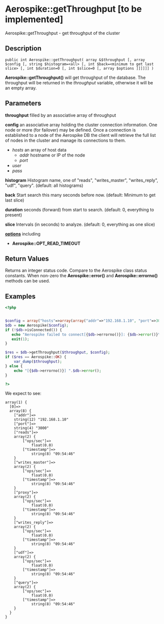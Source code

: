 
# Aerospike::getThroughput \[to be implemented\]

Aerospike::getThroughput - get throughput of the cluster

## Description

```
public int Aerospike::getThroughput( array &$throughput [, array $config [, string $histogram=<all> [, int $back=<minimum to get last slice> [, int $duration=0 [, int $slice=0 [, array $options ]]]]]] )
```

**Aerospike::getThroughput()** will get throughput of the database.
The throughput will be returned in the *throughput* variable, otherwise it will be an empty array.

## Parameters

**throughput** filled by an associative array of throughput

**config** an associative array holding the cluster connection information. One
node or more (for failover) may be defined. Once a connection is established to
a node of the Aerospike DB the client will retrieve the full list of nodes in the
cluster and manage its connections to them.

- *hosts* an array of host data
  - *addr* hostname or IP of the node
  - *port*
- *user*
- *pass*

**histogram** Histogram name, one of "reads", "writes_master", "writes_reply", "udf", "query". (default: all histograms)

**back** Start search this many seconds before now. (default: Minimum to get last slice)

**duration** seconds (forward) from start to search. (default: 0, everything to present)

**slice** Intervals (in seconds) to analyze. (default:  0, everything as one slice)

**[options](aerospike.md)** including
- **Aerospike::OPT_READ_TIMEOUT**

## Return Values

Returns an integer status code.  Compare to the Aerospike class status
constants.  When non-zero the **Aerospike::error()** and
**Aerospike::errorno()** methods can be used.

## Examples

```php
<?php


$config = array("hosts"=>array(array("addr"=>"192.168.1.10", "port"=>3000)));
$db = new Aerospike($config);
if (!$db->isConnected()) {
   echo "Aerospike failed to connect[{$db->errorno()}]: {$db->error()}\n";
   exit(1);
}

$res = $db->getThroughput($throughput, $config);
if ($res == Aerospike::OK) {
    var_dump($throughput);
} else {
    echo "[{$db->errorno()}] ".$db->error();
}

?>
```

We expect to see:

```
array(1) {
  [0]=>
  array(8) {
    ["addr"]=>
    string(12) "192.168.1.10"
    ["port"]=>
    string(4) "3000"
    ["reads"]=>
    array(2) {
        ["ops/sec"]=>
            float(0.0)
        ["timestamp"]=>
            string(8) "09:54:46"
    }
    ["writes_master"]=>
    array(2) {
        ["ops/sec"]=>
            float(0.0)
        ["timestamp"]=>
            string(8) "09:54:46"
    }
    ["proxy"]=>
    array(2) {
        ["ops/sec"]=>
            float(0.0)
        ["timestamp"]=>
            string(8) "09:54:46"
    }
    ["writes_reply"]=>
    array(2) {
        ["ops/sec"]=>
            float(0.0)
        ["timestamp"]=>
            string(8) "09:54:46"
    }
    ["udf"]=>
    array(2) {
        ["ops/sec"]=>
            float(0.0)
        ["timestamp"]=>
            string(8) "09:54:46"
    }
    ["query"]=>
    array(2) {
        ["ops/sec"]=>
            float(0.0)
        ["timestamp"]=>
            string(8) "09:54:46"
    }
  }
}
```

